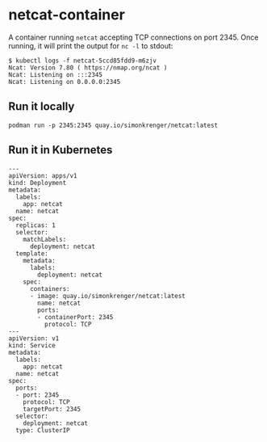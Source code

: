 # netcat-container

A container running `netcat` accepting TCP connections on port 2345. Once running, it will print the output for `nc -l` to stdout:

~~~
$ kubectl logs -f netcat-5ccd85fdd9-m6zjv
Ncat: Version 7.80 ( https://nmap.org/ncat )
Ncat: Listening on :::2345
Ncat: Listening on 0.0.0.0:2345
~~~

## Run it locally

~~~
podman run -p 2345:2345 quay.io/simonkrenger/netcat:latest
~~~

## Run it in Kubernetes

~~~
---
apiVersion: apps/v1
kind: Deployment
metadata:
  labels:
    app: netcat
  name: netcat
spec:
  replicas: 1
  selector:
    matchLabels:
      deployment: netcat
  template:
    metadata:
      labels:
        deployment: netcat
    spec:
      containers:
      - image: quay.io/simonkrenger/netcat:latest
        name: netcat
        ports:
        - containerPort: 2345
          protocol: TCP
---
apiVersion: v1
kind: Service
metadata:
  labels:
    app: netcat
  name: netcat
spec:
  ports:
  - port: 2345
    protocol: TCP
    targetPort: 2345
  selector:
    deployment: netcat
  type: ClusterIP
~~~
